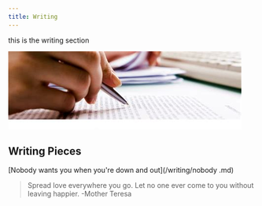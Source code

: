 ```yaml
---
title: Writing 
---
```

this is the writing section

![th-4023388468](/th-4023388468.jpg)

## Writing Pieces

[Nobody wants you when you're down and out](/writing/nobody .md)

> Spread love everywhere you go. Let no one ever come to you without leaving happier. -Mother Teresa
